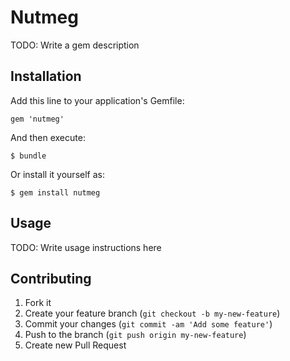 # Nutmeg

TODO: Write a gem description

## Installation

Add this line to your application's Gemfile:

    gem 'nutmeg'

And then execute:

    $ bundle

Or install it yourself as:

    $ gem install nutmeg

## Usage

TODO: Write usage instructions here

## Contributing

1. Fork it
2. Create your feature branch (`git checkout -b my-new-feature`)
3. Commit your changes (`git commit -am 'Add some feature'`)
4. Push to the branch (`git push origin my-new-feature`)
5. Create new Pull Request
